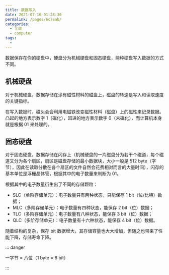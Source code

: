 ```yaml
---
title: 数据写入
date: 2021-07-16 01:28:36
permalink: /pages/6c7eab/
categories: 
  - 全部
  - computer
tags: 
  - 
---
```


数据保存在你的硬盘中，硬盘分为机械硬盘和固态硬盘，两种硬盘写入数据的方式不同。



## 机械硬盘

对于机械硬盘，数据存储在涂有磁性材料的磁盘上，磁盘的转速是写入和读取速度的关键指标。

在写入数据时，磁头会会利用电磁铁改变磁性材料（磁盘）上的磁性来记录数据。凸起的地方表示数字 1（磁化），凹进的地方表示数字 0（未磁化），而计算机本身就是根据 01 来处理的。



## 固态硬盘

对于固态硬盘，数据存储在闪存上（机械硬盘的一片磁盘分为若干个磁道，每个磁道又分为各个扇区，扇区是磁盘存储的最小数据块，大小一般是 512 byte（字节），因此在读取分散在各个扇区的文件自然会花费相对而言的大量时间），闪存的基本单位是浮栅晶体管，根据其中的电子数量来判断为 01。

根据其中的电子数量衍生出了不同的存储颗粒：

+ SLC（单阶存储单元）：电子数量只有两种状态，只能保存 1 bit（位/比特）数据；
+ MLC（多阶存储单元）：电子数量有四种状态，能保存 2 bit（位）数据；
+ TLC（多阶存储单元）：电子数量有八种状态，能保存 3 bit（位）数据；
+ QLC（多阶存储单元）：电子数量有十六种状态，能保存 4 bit（位）数据。

随着结构的复杂，保存 bit 数据增大，其存储容量也大大增加，但随之也带来了性能下降，存储寿命下降。

::: danger

一字节 = 八位（1 byte = 8 bit）

:::

